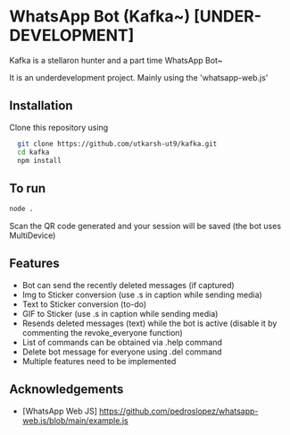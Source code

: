 
# WhatsApp Bot (Kafka~) [UNDER-DEVELOPMENT]

Kafka is a stellaron hunter and a part time WhatsApp Bot~

It is an underdevelopment project. Mainly using the 'whatsapp-web.js'


## Installation

Clone this repository using

```bash
  git clone https://github.com/utkarsh-ut9/kafka.git
  cd kafka
  npm install
```
    
## To run

```bash
node .
````
Scan the QR code generated and your session will be saved (the bot uses MultiDevice)

## Features

- Bot can send the recently deleted messages (if captured)
- Img to Sticker conversion (use .s in caption while sending media)
- Text to Sticker conversion (to-do)
- GIF to Sticker (use .s in caption while sending media)
- Resends deleted messages (text) while the bot is active (disable it by commenting the revoke_everyone function)
- List of commands can be obtained via .help command
- Delete bot message for everyone using .del command
- Multiple features need to be implemented 

## Acknowledgements

 - [WhatsApp Web JS] https://github.com/pedroslopez/whatsapp-web.js/blob/main/example.js
 

